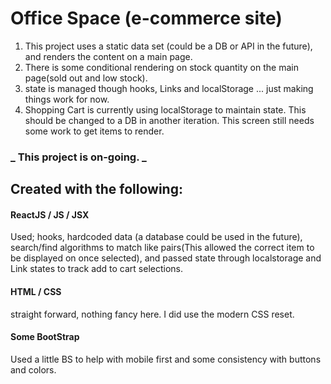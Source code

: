 # Office Space (e-commerce site)

1. This project uses a static data set (could be a DB or API in the future), and renders the content on a main page.
2. There is some conditional rendering on stock quantity on the main page(sold out and low stock).
3. state is managed though hooks, Links and localStorage ... just making things work for now.
4. Shopping Cart is currently using localStorage to maintain state. This should be changed to a DB in another iteration. This screen still needs some work to get items to render.

### **_ This project is on-going. _**

## Created with the following:

#### ReactJS / JS / JSX

Used; hooks, hardcoded data (a database could be used in the future), search/find algorithms to match like pairs(This allowed the correct item to be displayed on once selected), and passed state through localstorage and Link states to track add to cart selections.

#### HTML / CSS

straight forward, nothing fancy here. I did use the modern CSS reset.

#### Some BootStrap

Used a little BS to help with mobile first and some consistency with buttons and colors.
